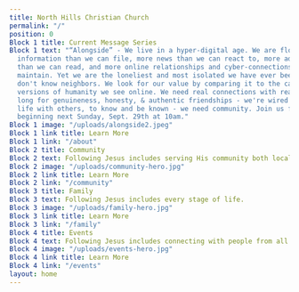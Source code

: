 ```yaml
---
title: North Hills Christian Church
permalink: "/"
position: 0
Block 1 title: Current Message Series
Block 1 text: "“Alongside” - We live in a hyper-digital age. We are flooded with more
  information than we can file, more news than we can react to, more advertisements
  than we can read, and more online relationships and cyber-connections than we can
  maintain. Yet we are the loneliest and most isolated we have ever been. Neighbors
  don't know neighbors. We look for our value by comparing it to the carefully manicured
  versions of humanity we see online. We need real connections with real people. We
  long for genuineness, honesty, & authentic friendships - we're wired to experience
  life with others, to know and be known - we need community. Join us for this series
  beginning next Sunday, Sept. 29th at 10am."
Block 1 image: "/uploads/alongside2.jpeg"
Block 1 link title: Learn More
Block 1 link: "/about"
Block 2 title: Community
Block 2 text: Following Jesus includes serving His community both locally and globally.
Block 2 image: "/uploads/community-hero.jpg"
Block 2 link title: Learn More
Block 2 link: "/community"
Block 3 title: Family
Block 3 text: Following Jesus includes every stage of life.
Block 3 image: "/uploads/family-hero.jpg"
Block 3 link title: Learn More
Block 3 link: "/family"
Block 4 title: Events
Block 4 text: Following Jesus includes connecting with people from all walks of life.
Block 4 image: "/uploads/events-hero.jpg"
Block 4 link title: Learn More
Block 4 link: "/events"
layout: home
---
```


